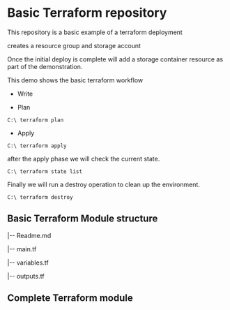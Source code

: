 # Basic Terraform repository

This repository is a basic example of a terraform deployment

creates a resource group and storage account

Once the initial deploy is complete will add a storage container resource as part of the demonstration.

This demo shows the basic terraform workflow

- Write

- Plan

`C:\ terraform plan`

- Apply

`C:\ terraform apply`

after the apply phase we will check the current state.

`C:\ terraform state list`

Finally we will run a destroy operation to clean up the environment.

`C:\ terraform destroy`

## Basic Terraform Module structure

|-- Readme.md

|-- main.tf

|-- variables.tf

|-- outputs.tf

## Complete Terraform module
